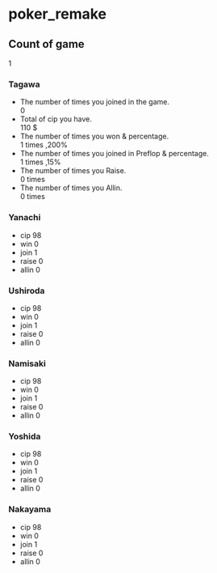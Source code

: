 # poker_remake
## Count of game
1

### Tagawa
* The number of times you joined in the game.  
0
* Total of cip you have.  
110
$
* The number of times you won & percentage.  
1
times ,200%
* The number of times you joined in Preflop & percentage.  
1
times ,15%
* The number of times you Raise.  
0
times
* The number of times you Allin.  
0
times

### Yanachi
* cip
98
* win
0
* join
1
* raise
0
* allin
0

### Ushiroda
* cip
98
* win
0
* join
1
* raise
0
* allin
0

### Namisaki
* cip
98
* win
0
* join
1
* raise
0
* allin
0

### Yoshida
* cip
98
* win
0
* join
1
* raise
0
* allin
0

### Nakayama
* cip
98
* win
0
* join
1
* raise
0
* allin
0

